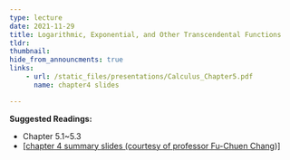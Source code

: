 ```yaml
---
type: lecture
date: 2021-11-29
title: Logarithmic, Exponential, and Other Transcendental Functions
tldr: 
thumbnail: 
hide_from_announcments: true
links: 
    - url: /static_files/presentations/Calculus_Chapter5.pdf
      name: chapter4 slides

---
```

**Suggested Readings:**
- Chapter 5.1~5.3
- [[chapter 4 summary slides (courtesy of professor Fu-Chuen Chang)]](/nsysu-EE1003A/static_files/presentations/Chap05_Summary.pdf)

